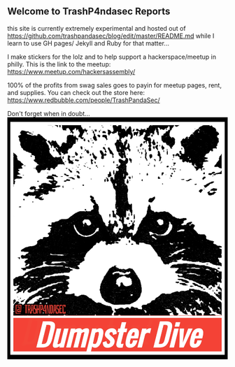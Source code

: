 ## Welcome to TrashP4ndasec Reports

this site is currently extremely experimental and hosted out of https://github.com/trashpandasec/blog/edit/master/README.md while I learn to use GH pages/ Jekyll and Ruby for that matter...
 
I make stickers for the lolz and to help support a hackerspace/meetup in philly. 
This is the link to the meetup: 
<https://www.meetup.com/hackersassembly/>

100% of the profits from swag sales goes to payin for meetup pages, rent, and supplies. You can check out the store here: 
<https://www.redbubble.com/people/TrashPandaSec/>

Don't forget when in doubt... 
![Dumpster Dive](/Images/dumpsterdive.jpg)


